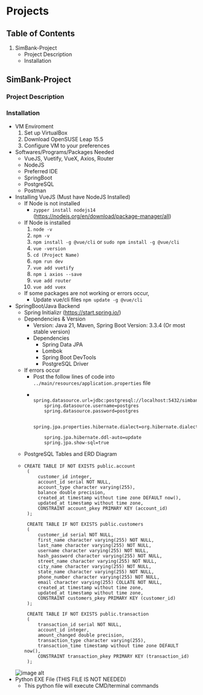 # Projects

## Table of Contents
   1. SimBank-Project
      - Project Description
      - Installation

## SimBank-Project

### Project Description
### Installation
 - VM Enviroment
   1. Set up VirtualBox
   2. Download OpenSUSE Leap 15.5
   3. Configure VM to your preferences
 - Softwares/Programs/Packages Needed
   - VueJS, Vuetify, VueX, Axios, Router
   - NodeJS
   - Preferred IDE
   - SpringBoot
   - PostgreSQL
   - Postman
 - Installing VueJS (Must have NodeJS Installed)
   - If Node is not installed
     - ```zypper install nodejs14``` (https://nodejs.org/en/download/package-manager/all)
   - If Node is installed
     1. ```node -v```
     2. ```npm -v```
     3. ```npm install -g @vue/cli``` or ```sudo npm install -g @vue/cli```
     4. ```vue -version```
     5. ```cd (Project Name)```
     6. ```npm run dev```
     7. ```vue add vuetify```
     8. ```npm i axios --save```
     9. ```vue add router```
     10. ```vue add vuex```
   - If some packages are not working or errors occur,
     - Update vue/cli files ```npm update -g @vue/cli```
 - SpringBoot/Java Backend
   - Spring Initializr (https://start.spring.io/)
   - Dependencies & Version
     - Version: Java 21, Maven, Spring Boot Version: 3.3.4 (Or most stable version)
     - Dependencies
       - Spring Data JPA
       - Lombok
       - Spring Boot DevTools
       - PostgreSQL Driver
   - If errors occur
     - Post the follow lines of code into ```../main/resources/application.properties``` file
     -         spring.datasource.url=jdbc:postgresql://localhost:5432/simbankdb
               spring.datasource.username=postgres
               spring.datasource.password=postgres

               spring.jpa.properties.hibernate.dialect=org.hibernate.dialect.PostgreSQLDialect

               spring.jpa.hibernate.ddl-auto=update
               spring.jpa.show-sql=true
   - PostgreSQL Tables and ERD Diagram
   - ```
     CREATE TABLE IF NOT EXISTS public.account
      (
          customer_id integer,
          account_id serial NOT NULL,
          account_type character varying(255),
          balance double precision,
          created_at timestamp without time zone DEFAULT now(),
          updated_at timestamp without time zone,
          CONSTRAINT account_pkey PRIMARY KEY (account_id)
      );
      
      CREATE TABLE IF NOT EXISTS public.customers
      (
          customer_id serial NOT NULL,
          first_name character varying(255) NOT NULL,
          last_name character varying(255) NOT NULL,
          username character varying(255) NOT NULL,
          hash_password character varying(255) NOT NULL,
          street_name character varying(255) NOT NULL,
          city_name character varying(255) NOT NULL,
          state_name character varying(255) NOT NULL,
          phone_number character varying(255) NOT NULL,
          email character varying(255) COLLATE NOT NULL,
          created_at timestamp without time zone,
          updated_at timestamp without time zone,
          CONSTRAINT customers_pkey PRIMARY KEY (customer_id)
      );
      
      CREATE TABLE IF NOT EXISTS public.transaction
      (
          transaction_id serial NOT NULL,
          account_id integer,
          amount_changed double precision,
          transaction_type character varying(255),
          transaction_time timestamp without time zone DEFAULT now(),
          CONSTRAINT transaction_pkey PRIMARY KEY (transaction_id)
      );
   ![image alt]()
 - Python EXE File (THIS FILE IS NOT NEEDED)
   - This python file will execute CMD/terminal commands

